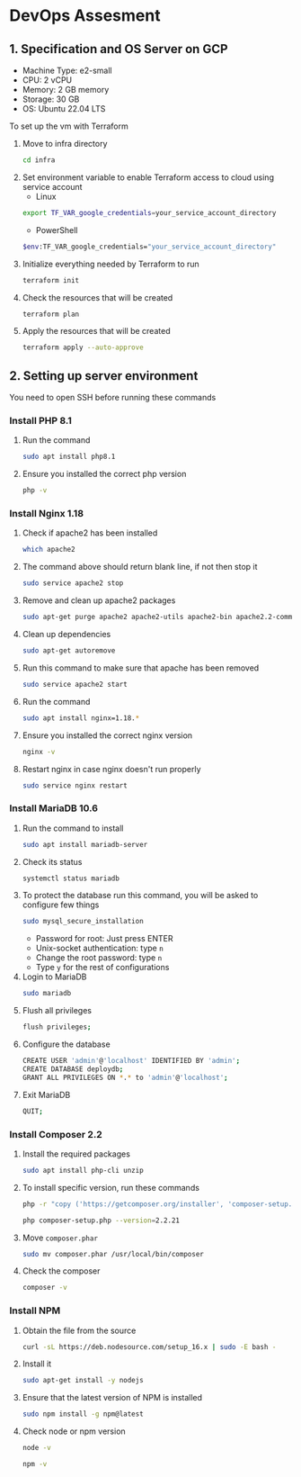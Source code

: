# DevOps Assesment

## 1. Specification and OS Server on GCP
- Machine Type: e2-small
- CPU: 2 vCPU
- Memory: 2 GB memory
- Storage: 30 GB
- OS: Ubuntu 22.04 LTS

To set up the vm with Terraform
1. Move to infra directory
   ```bash
   cd infra
   ```
2. Set environment variable to enable Terraform access to cloud using service account
   - Linux
   ```bash
   export TF_VAR_google_credentials=your_service_account_directory
   ```
   - PowerShell
   ```bash
   $env:TF_VAR_google_credentials="your_service_account_directory"
   ```
3. Initialize everything needed by Terraform to run
   ```bash
   terraform init
   ```
4. Check the resources that will be created
   ```bash
   terraform plan
   ```
5. Apply the resources that will be created
   ```bash
   terraform apply --auto-approve
   ```

## 2. Setting up server environment 
You need to open SSH before running these commands
### Install PHP 8.1 
1. Run the command
   ```bash
   sudo apt install php8.1 
   ```
2. Ensure you installed the correct php version
   ```bash
   php -v
   ```
### Install Nginx 1.18
1. Check if apache2 has been installed
   ```bash
   which apache2
   ```
2. The command above should return blank line, if not then stop it
   ```bash
   sudo service apache2 stop
   ```
3. Remove and clean up apache2 packages
   ```bash
   sudo apt-get purge apache2 apache2-utils apache2-bin apache2.2-common
   ```
4. Clean up dependencies
   ```bash
   sudo apt-get autoremove
   ```
5. Run this command to make sure that apache has been removed
   ```bash
   sudo service apache2 start
   ```
6. Run the command
   ```bash
   sudo apt install nginx=1.18.*
   ```
7. Ensure you installed the correct nginx version
   ```bash
   nginx -v
   ```
8. Restart nginx in case nginx doesn't run properly
   ```bash
   sudo service nginx restart
   ```
### Install MariaDB 10.6
1. Run the command to install
   ```bash
   sudo apt install mariadb-server
   ```
2. Check its status
   ```bash
   systemctl status mariadb
   ```
3. To protect the database run this command, you will be asked to configure few things
   ```bash
   sudo mysql_secure_installation
   ```
   - Password for root: Just press ENTER
   - Unix-socket authentication: type `n`
   - Change the root password: type `n`
   - Type `y` for the rest of configurations
4. Login to MariaDB
   ```bash
   sudo mariadb
   ```
5. Flush all privileges
   ```bash
   flush privileges;
   ```
6. Configure the database
   ```bash
   CREATE USER 'admin'@'localhost' IDENTIFIED BY 'admin';
   CREATE DATABASE deploydb;
   GRANT ALL PRIVILEGES ON *.* to 'admin'@'localhost';
   ```
7. Exit MariaDB
   ```bash
   QUIT;
   ```
### Install Composer 2.2
1. Install the required packages
   ```bash
   sudo apt install php-cli unzip
   ```
2. To install specific version, run these commands
   ```bash
   php -r "copy ('https://getcomposer.org/installer', 'composer-setup.php');"
   ```
   ```bash
   php composer-setup.php --version=2.2.21
   ```
3. Move `composer.phar`
   ```bash
   sudo mv composer.phar /usr/local/bin/composer
   ```
4. Check the composer
   ```bash
   composer -v
   ```
### Install NPM
1. Obtain the file from the source
   ```bash
   curl -sL https://deb.nodesource.com/setup_16.x | sudo -E bash -
   ```
2. Install it
   ```bash
   sudo apt-get install -y nodejs
   ```
3. Ensure that the latest version of NPM is installed
   ```bash
   sudo npm install -g npm@latest
   ```
4. Check node or npm version
   ```bash
   node -v
   ```
   ```bash
   npm -v
   ```